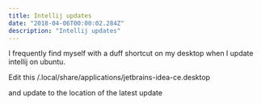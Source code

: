 ```yaml
---
title: Intellij updates
date: "2018-04-06T00:00:02.284Z"
description: "Intellij updates"
---
```

I frequently find myself with a duff shortcut on my desktop when I update intellij on ubuntu.

Edit this /.local/share/applications/jetbrains-idea-ce.desktop

and update to the location of the latest update